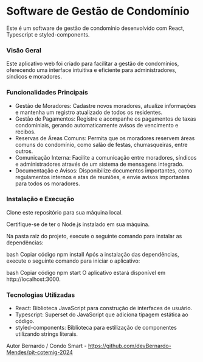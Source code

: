# Software de Gestão de Condomínio
Este é um software de gestão de condomínio desenvolvido com React, Typescript e styled-components.

### Visão Geral
Este aplicativo web foi criado para facilitar a gestão de condomínios, oferecendo uma interface intuitiva e eficiente para administradores, síndicos e moradores.

### Funcionalidades Principais
* Gestão de Moradores: Cadastre novos moradores, atualize informações e mantenha um registro atualizado de todos os residentes.
* Gestão de Pagamentos: Registre e acompanhe os pagamentos de taxas condominiais, gerando automaticamente avisos de vencimento e recibos.
* Reservas de Áreas Comuns: Permita que os moradores reservem áreas comuns do condomínio, como salão de festas, churrasqueiras, entre outros.
* Comunicação Interna: Facilite a comunicação entre moradores, síndicos e administradores através de um sistema de mensagens integrado.
* Documentação e Avisos: Disponibilize documentos importantes, como regulamentos internos e atas de reuniões, e envie avisos importantes para todos os moradores.


### Instalação e Execução
Clone este repositório para sua máquina local.

Certifique-se de ter o Node.js instalado em sua máquina.

Na pasta raiz do projeto, execute o seguinte comando para instalar as dependências:

bash
Copiar código
npm install
Após a instalação das dependências, execute o seguinte comando para iniciar o aplicativo:

bash
Copiar código
npm start
O aplicativo estará disponível em http://localhost:3000.

### Tecnologias Utilizadas
* React: Biblioteca JavaScript para construção de interfaces de usuário.
* Typescript: Superset do JavaScript que adiciona tipagem estática ao código.
* styled-components: Biblioteca para estilização de componentes utilizando strings literais.

Autor
Bernardo / Condo Smart - https://github.com/devBernardo-Mendes/pit-cotemig-2024

